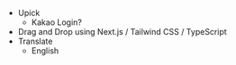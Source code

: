 - Upick
  - Kakao Login?
- Drag and Drop using Next.js / Tailwind CSS / TypeScript
- Translate
  - English
